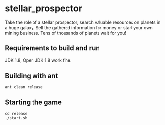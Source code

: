 # stellar_prospector

Take the role of a stellar prospector, search valuable resources on planets in a huge galaxy. Sell the gathered information for money or start your own mining business. Tens of thousands of planets wait for you!

## Requirements to build and run

JDK 1.8, Open JDK 1.8 work fine.

## Building with ant

    ant clean release

## Starting the game

    cd release
    ./start.sh


